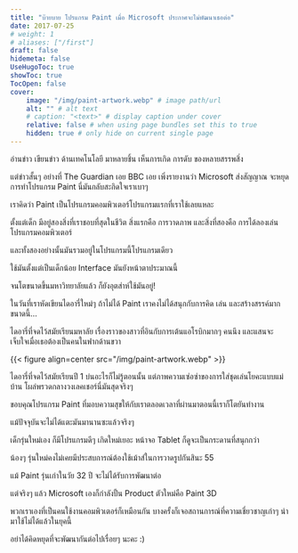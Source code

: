 ```yaml
---
title: "บ๊ายบาย โปรแกรม Paint เมื่อ Microsoft ประกาศจะไม่พัฒนาเธอต่อ"
date: 2017-07-25
# weight: 1
# aliases: ["/first"]
draft: false
hidemeta: false
UseHugoToc: true
showToc: true
TocOpen: false
cover:
    image: "/img/paint-artwork.webp" # image path/url
    alt: "" # alt text
    # caption: "<text>" # display caption under cover
    relative: false # when using page bundles set this to true
    hidden: true # only hide on current single page
---
```


อ่านข่าว เขียนข่าว ด้านเทคโนโลยี มาหลายชิ้น เห็นการเกิด การดับ ของหลายสรรพสิ่ง

แต่ข่าวสั้นๆ อย่างที่ The Guardian เอย BBC เอย เพิ่งรายงานว่า Microsoft ส่งสัญญาณ จะหยุดการทำโปรแกรม Paint นี่มันกลับสะกิดใจเราเบาๆ

เราคิดว่า Paint เป็นโปรแกรมคอมพิวเตอร์โปรแกรมแรกที่เราใช้เลยแหละ

ตั้งแต่เด็ก มีอยู่สองสิ่งที่เราชอบที่สุดในชีวิต สิ่งแรกคือ การวาดภาพ
และสิ่งที่สองคือ การได้ลองเล่นโปรแกรมคอมพิวเตอร์

และทั้งสองอย่างนั้นมันรวมอยู่ในโปรแกรมนี้โปรแกรมเดียว

ใช้มันตั้งแต่เป็นเด็กน้อย Interface มันยังหน้าตาประมาณนี้

จนโตขนาดขึ้นมหาวิทยาลัยแล้ว ก็ยังอุตส่าห์ใช้มันอยู่!

ในวันที่เราหัดเขียนไดอารี่ใหม่ๆ ถ้าไม่ได้ Paint เราคงไม่ได้สนุกกับการคิด เล่น และสร้างสรรค์มากขนาดนี้…

ไดอารี่ที่จดไว้สมัยเรียนมหาลัย เรื่องราวของสาวที่อินกับการเต้นแอโรบิกมากๆ คนนึง และแสนจะเจ็บใจเมื่อเธอต้องเป็นคนในฟากด้านขวา

{{< figure align=center src="/img/paint-artwork.webp" >}}

ไดอารี่ที่จดไว้สมัยเรียนปี 1 บ่นอะไรก็ไม่รู้ตอนนั้น แต่ภาพความเซ่อซ่าของการใส่ชุดเล่นโยคะแบบแม่บ้าน โผล่พรวดกลางวงเลคเชอร์นี่มันสุดจริงๆ

ขอบคุณโปรแกรม Paint ที่มอบความสุขให้กับเราตลอดเวลาที่ผ่านมาตอนนี้เราก็โตยันทำงาน

แม้ปัจจุบันจะไม่ได้แตะมันมานานซะแล้วจริงๆ

เด็กรุ่นใหม่เอง ก็มีโปรแกรมดีๆ เกิดใหม่เยอะ หน้าจอ Tablet ก็ดูจะเป็นกระดานที่สนุกกว่า

น้องๆ รุ่นใหม่คงไม่เคยมีประสบการณ์ต้องใช้เม้าส์ในการวาดรูปกันสินะ 55

แม้ Paint รุ่นเก่าในวัย 32 ปี จะไม่ได้รับการพัฒนาต่อ

แต่จริงๆ แล้ว Microsoft เองก็กำลังปั้น Product ตัวใหม่คือ Paint 3D

พวกเราเองที่เป็นคนใช้งานคอมพิวเตอร์ก็เหมือนกัน บางครั้งก็เจอสถานการณ์ที่ความเชี่ยวชาญเก่าๆ นำมาใช้ไม่ได้แล้วในยุคนี้

อย่าได้คิดหยุดที่จะพัฒนากันต่อไปเรื่อยๆ นะคะ :)